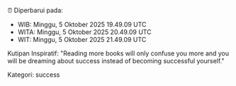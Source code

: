 ⏰ Diperbarui pada:
- WIB: Minggu, 5 Oktober 2025 19.49.09 UTC
- WITA: Minggu, 5 Oktober 2025 20.49.09 UTC
- WIT: Minggu, 5 Oktober 2025 21.49.09 UTC

Kutipan Inspiratif:
"Reading more books will only confuse you more and you will be dreaming about success instead of becoming successful yourself."


Kategori: success

